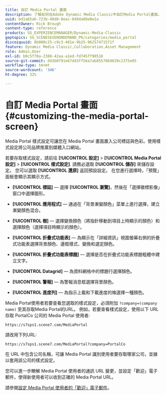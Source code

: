 ```yaml
---
title: 自訂 Media Portal 畫面
description: 了解如何在Adobe Dynamic Media Classic中自訂Media Portal畫面。
uuid: bd1a65a6-723b-49d0-8eac-849da00e0e1a
contentOwner: Rick Brough
content-type: reference
products: SG_EXPERIENCEMANAGER/Dynamic-Media-Classic
geptopics: SG_SCENESEVENONDEMAND_PK/categories/media_portal
discoiquuid: 8b000c25-c9c3-481e-9b25-96257471571f
feature: Dynamic Media Classic,Collaboration,Asset Management
role: Admin,User
exl-id: b0c5f70a-2388-42aa-a1ed-fd745ff90518
source-git-commit: d43b0791e67d43ff56a7ab85570b9639c2375e05
workflow-type: tm+mt
source-wordcount: '346'
ht-degree: 32%

---
```


# 自訂 Media Portal 畫面{#customizing-the-media-portal-screen}

Media Portal 樣式設定可讓您在 Media Portal 畫面置入公司標誌與色彩。使用樣式設定將公司品牌推廣到媒體入口網站。

若要存取樣式設定，請前往 **[!UICONTROL 設定]** > **[!UICONTROL Media Portal設定]** > **[!UICONTROL 樣式設定]**. 請務必選取 **[!UICONTROL 儲存]** 來儲存設定。 您可以選取 **[!UICONTROL 還原]** 返回預設設定。 在您進行選擇時，「預覽」面板會顯示其顯示方式。

* **[!UICONTROL 標誌]**  — 選擇 **[!UICONTROL 瀏覽]**，然後在「選擇徽標影像」窗口中選擇圖形。

* **[!UICONTROL 應用程式]**  — 通過在「背景漸變顏色」菜單上進行選擇，建立漸變顏色混合。

* **[!UICONTROL 樹]**  — 選擇變換顏色（將指針移動到項目上時顯示的顏色）和選擇顏色（選擇項目時顯示的顏色）。

* **[!UICONTROL 折疊式功能表]**  — 為顯示在「詳細資訊」視圖螢幕右側的折疊式功能表選擇背景顏色、邊框樣式、變換和選定顏色。

* **[!UICONTROL 折疊式功能表標題]**  — 選擇是否在折疊式功能表標題粗體中建立文字。

* **[!UICONTROL Datagrid]**  — 為資料網格中的標題行選擇顏色。

* **[!UICONTROL 警報]**  — 為警報消息框選擇背景顏色。

* **[!UICONTROL 進度列]**  — 為指示上載和下載進度的條選擇一種顏色。

Media Portal使用者若要查看您選取的樣式設定，必須附加 `?company=(company name)` 至其存取Media Portal的URL。 例如，若要查看樣式設定，使用以下 URL 存取 PortalCo 公司的 Media Portal 使用者:

`https://s7sps1.scene7.com/MediaPortal`

請改用下列URL:

`https://s7sps1.scene7.com/MediaPortal?company=PortalCo`

在 URL 中包含公司名稱，可讓 Media Portal 識別使用者要存取哪家公司，並據以套用該公司的樣式設定。

您可以進一步瞭解 Media Portal 使用者的通訊 URL 變更，並設定「歡迎」電子郵件，使得新使用者可以收到正確的 Media Portal URL。

請參閱[設定 Media Portal 使用者的「歡迎」電子郵件](adding-media-portal-users.md#setting_up_the_welcome_e_mail_message_for_media_portal_users)。
